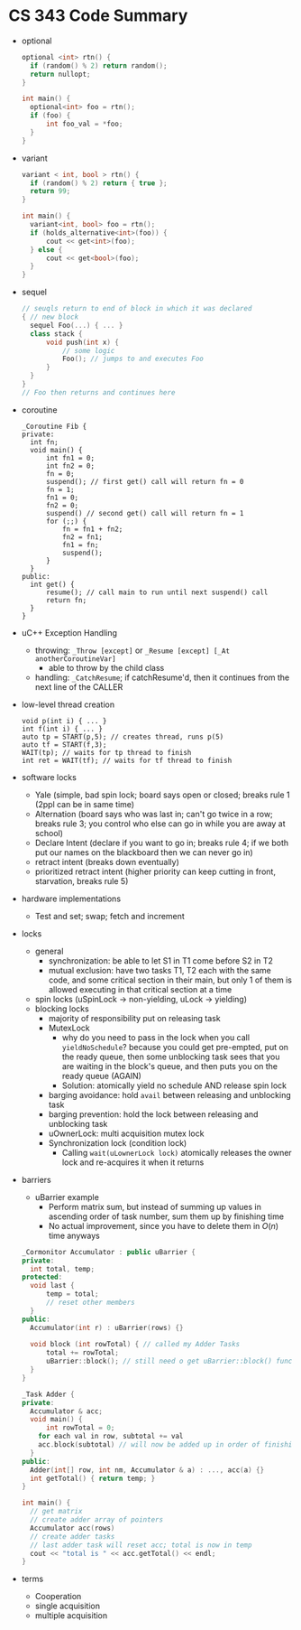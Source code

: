 # CS 343 Code Summary

- optional

  ```c++
  optional <int> rtn() {
  	if (random() % 2) return random();
  	return nullopt;
  }
  
  int main() {
  	optional<int> foo = rtn();
  	if (foo) {
  		int foo_val = *foo;
  	}
  }
  ```

- variant

  ```c++
  variant < int, bool > rtn() {
  	if (random() % 2) return { true };
  	return 99;
  }
  
  int main() {
  	variant<int, bool> foo = rtn();
  	if (holds_alternative<int>(foo)) {
  		cout << get<int>(foo);
  	} else {
  		cout << get<bool>(foo);
  	}
  }
  ```

- sequel

  ```C++
  // seuqls return to end of block in which it was declared
  { // new block
  	sequel Foo(...) { ... }
  	class stack {
  		void push(int x) {
  			// some logic
  			Foo(); // jumps to and executes Foo
  		}
  	}
  }
  // Foo then returns and continues here
  ```

- coroutine

  ```
  _Coroutine Fib {
  private:
  	int fn;
  	void main() {
  		int fn1 = 0;
  		int fn2 = 0;
  		fn = 0;
  		suspend(); // first get() call will return fn = 0
  		fn = 1;
  		fn1 = 0;
  		fn2 = 0;
  		suspend() // second get() call will return fn = 1
  		for (;;) {
  			fn = fn1 + fn2;
  			fn2 = fn1;
  			fn1 = fn;
  			suspend();
  		}
  	}
  public:
  	int get() {
  		resume(); // call main to run until next suspend() call
  		return fn;
  	}
  }
  ```

- uC++ Exception Handling

  - throwing: `_Throw [except]` or `_Resume [except] [_At anotherCoroutineVar]`
    - able to throw by the child class
  - handling: `_CatchResume`; if catchResume'd, then it continues from the next line of the CALLER

- low-level thread creation

  ```
  void p(int i) { ... }
  int f(int i) { ... }
  auto tp = START(p,5); // creates thread, runs p(5)
  auto tf = START(f,3);
  WAIT(tp); // waits for tp thread to finish
  int ret = WAIT(tf); // waits for tf thread to finish
  ```

- software locks
  - Yale (simple, bad spin lock; board says open or closed; breaks rule 1 (2ppl can be in same time)
  - Alternation (board says who was last in; can't go twice in a row; breaks rule 3; you control who else can go in while you are away at school)
  - Declare Intent (declare if you want to go in; breaks rule 4; if we both put our names on the blackboard then we can never go in)
  - retract intent (breaks down eventually)
  - prioritized retract intent (higher priority can keep cutting in front, starvation, breaks rule 5)
  
- hardware implementations
  
  - Test and set; swap; fetch and increment
  
- locks
  - general
    - synchronization: be able to let S1 in T1 come before S2 in T2
    - mutual exclusion: have two tasks T1, T2 each with the same code, and some critical section in their main, but only 1 of them is allowed executing in that critical section at a time
  - spin locks (uSpinLock -> non-yielding, uLock -> yielding)
  - blocking locks
    - majority of responsibility put on releasing task
    - MutexLock
      - why do you need to pass in the lock when you call `yieldNoSchedule`? because you could get pre-empted, put on the ready queue, then some unblocking task sees that you are waiting in the block's queue, and then puts you on the ready queue (AGAIN)
      - Solution: atomically yield no schedule AND release spin lock
    - barging avoidance: hold `avail` between releasing and unblocking task
    - barging prevention: hold the lock between releasing and unblocking task
    - uOwnerLock: multi acquisition mutex lock
    - Synchronization lock (condition lock)
      - Calling `wait(uLownerLock lock)` atomically releases the owner lock and re-acquires it when it returns
  
- barriers

  - uBarrier example
    - Perform matrix sum, but instead of summing up values in ascending order of task number, sum them up by finishing time
    - No actual improvement, since you have to delete them in $O(n)$ time anyways

  ```c++
  _Cormonitor Accumulator : public uBarrier {
  private:
  	int total, temp;
  protected:
  	void last {
  		temp = total;
  		// reset other members
  	}
  public:
  	Accumulator(int r) : uBarrier(rows) {}
  	
  	void block (int rowTotal) { // called my Adder Tasks
  		total += rowTotal;
  		uBarrier::block(); // still need o get uBarrier::block() functionality
  	}
  }
  
  _Task Adder {
  private:
    Accumulator & acc;
  	void main() {
    	int rowTotal = 0;
      for each val in row, subtotal += val
      acc.block(subtotal) // will now be added up in order of finishing time
  	}
  public:
    Adder(int[] row, int nm, Accumulator & a) : ..., acc(a) {}
    int getTotal() { return temp; }
  }
  
  int main() {
    // get matrix
    // create adder array of pointers
    Accumulator acc(rows)
    // create adder tasks
    // last adder task will reset acc; total is now in temp
    cout << "total is " << acc.getTotal() << endl;
  }
  ```

  

- terms
  - Cooperation
  - single acquisition
  - multiple acquisition 